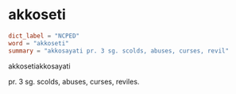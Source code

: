 # akkoseti

``` toml
dict_label = "NCPED"
word = "akkoseti"
summary = "akkosayati pr. 3 sg. scolds, abuses, curses, revil"
```

akkosetiakkosayati

pr. 3 sg. scolds, abuses, curses, reviles.

